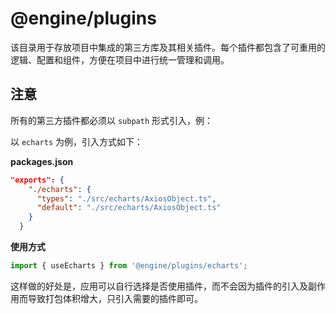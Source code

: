 # @engine/plugins

该目录用于存放项目中集成的第三方库及其相关插件。每个插件都包含了可重用的逻辑、配置和组件，方便在项目中进行统一管理和调用。

## 注意

所有的第三方插件都必须以 `subpath` 形式引入，例：

以 `echarts` 为例，引入方式如下：

**packages.json**

```json
"exports": {
    "./echarts": {
      "types": "./src/echarts/AxiosObject.ts",
      "default": "./src/echarts/AxiosObject.ts"
    }
  }
```

**使用方式**

```ts
import { useEcharts } from '@engine/plugins/echarts';
```

这样做的好处是，应用可以自行选择是否使用插件，而不会因为插件的引入及副作用而导致打包体积增大，只引入需要的插件即可。
